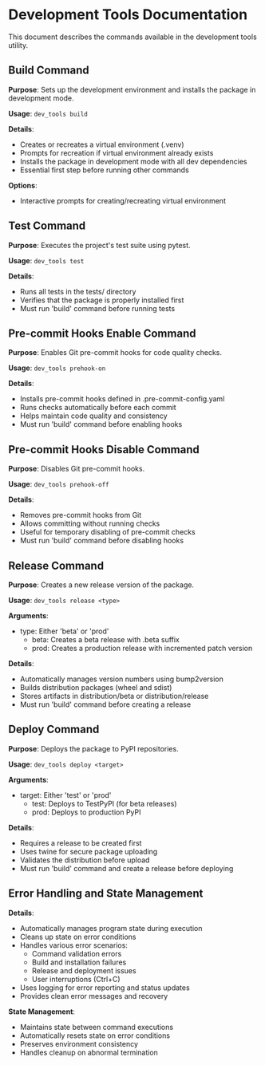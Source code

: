 # Development Tools Documentation

This document describes the commands available in the development tools utility.

## Build Command

**Purpose**: Sets up the development environment and installs the package in development mode.

**Usage**: `dev_tools build`

**Details**:
- Creates or recreates a virtual environment (.venv)
- Prompts for recreation if virtual environment already exists
- Installs the package in development mode with all dev dependencies
- Essential first step before running other commands

**Options**:
- Interactive prompts for creating/recreating virtual environment

## Test Command

**Purpose**: Executes the project's test suite using pytest.

**Usage**: `dev_tools test`

**Details**:
- Runs all tests in the tests/ directory
- Verifies that the package is properly installed first
- Must run 'build' command before running tests

## Pre-commit Hooks Enable Command

**Purpose**: Enables Git pre-commit hooks for code quality checks.

**Usage**: `dev_tools prehook-on`

**Details**:
- Installs pre-commit hooks defined in .pre-commit-config.yaml
- Runs checks automatically before each commit
- Helps maintain code quality and consistency
- Must run 'build' command before enabling hooks

## Pre-commit Hooks Disable Command

**Purpose**: Disables Git pre-commit hooks.

**Usage**: `dev_tools prehook-off`

**Details**:
- Removes pre-commit hooks from Git
- Allows committing without running checks
- Useful for temporary disabling of pre-commit checks
- Must run 'build' command before disabling hooks

## Release Command

**Purpose**: Creates a new release version of the package.

**Usage**: `dev_tools release <type>`

**Arguments**:
- type: Either 'beta' or 'prod'
  * beta: Creates a beta release with .beta suffix
  * prod: Creates a production release with incremented patch version

**Details**:
- Automatically manages version numbers using bump2version
- Builds distribution packages (wheel and sdist)
- Stores artifacts in distribution/beta or distribution/release
- Must run 'build' command before creating a release

## Deploy Command

**Purpose**: Deploys the package to PyPI repositories.

**Usage**: `dev_tools deploy <target>`

**Arguments**:
- target: Either 'test' or 'prod'
  * test: Deploys to TestPyPI (for beta releases)
  * prod: Deploys to production PyPI

**Details**:
- Requires a release to be created first
- Uses twine for secure package uploading
- Validates the distribution before upload
- Must run 'build' command and create a release before deploying

## Error Handling and State Management

**Details**:
- Automatically manages program state during execution
- Cleans up state on error conditions
- Handles various error scenarios:
  * Command validation errors
  * Build and installation failures
  * Release and deployment issues
  * User interruptions (Ctrl+C)
- Uses logging for error reporting and status updates
- Provides clean error messages and recovery

**State Management**:
- Maintains state between command executions
- Automatically resets state on error conditions
- Preserves environment consistency
- Handles cleanup on abnormal termination